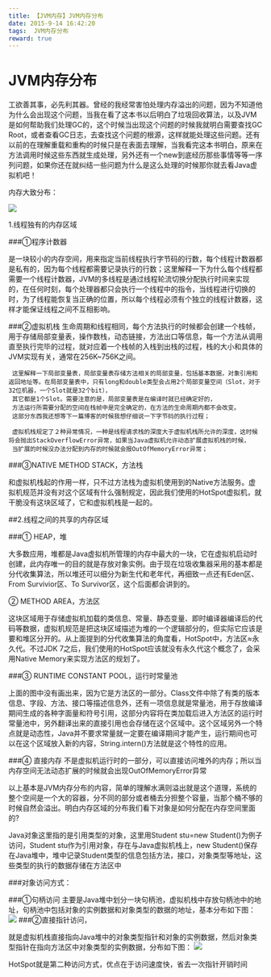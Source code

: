 ```yaml
---
title: 【JVM内存】JVM内存分布
date: 2015-9-14 16:42:20
tags:  JVM内存分布
reward: true
---
```


#  JVM内存分布

工欲善其事，必先利其器。曾经的我经常害怕处理内存溢出的问题，因为不知道他为什么会出现这个问题，当我在看了这本书以后明白了垃圾回收算法，以及JVM是如何帮助我们处理GC的，这个时候当出现这个问题的时候我就明白需要查找GC Root，或者查看GC日志，去查找这个问题的根源，这样就能处理这些问题。还有以前的在理解重载和重构的时候只是在表面去理解，当我看完这本书明白，原来在方法调用时候这些东西就生成处理，另外还有一个new到底经历那些事情等等一序列问题，如果你还在就纠结一些问题为什么是这么处理的时候那你就去看Java虚拟机吧！

<!--more-->
内存大致分布：

![](https://i.imgur.com/tEZop1t.png)

1.线程独有的内存区域

###①程序计数器

是一块较小的内存空间，用来指定当前线程执行字节码的行数，每个线程计数器都是私有的，因为每个线程都需要记录执行的行数；这里解释一下为什么每个线程都需要一个线程计数器，JVM的多线程是通过线程轮流切换分配执行时间来实现的，在任何时刻，每个处理器都只会执行一个线程中的指令，当线程进行切换的时，为了线程能恢复当正确的位置，所以每个线程必须有个独立的线程计数器，这样才能保证线程之间不互相影响。


###②虚拟机栈
生命周期和线程相同，每个方法执行的时候都会创建一个栈帧，用于存储局部变量表，操作数栈，动态链接，方法出口等信息，每一个方法从调用直至执行完毕的过程，就对应着一个栈帧的入栈到出栈的过程，栈的大小和具体的JVM实现有关，通常在256K~756K之间。

     这里解释一下局部变量表，局部变量表存储方法相关的局部变量，包括基本数据，对象引用和返回地址等。在局部变量表中，只有long和double类型会占用2个局部变量空间（Slot，对于32位机器，一个Slot就是32个bit），
     其它都是1个Slot。需要注意的是，局部变量表是在编译时就已经确定好的，
     方法运行所需要分配的空间在栈帧中是完全确定的，在方法的生命周期内都不会改变。
     这部分东西我还想等下一篇博客的时候我想仔细说一下字节码的执行过程；

     虚拟机栈规定了２种异常情况，一种是线程请求栈的深度大于虚拟机栈所允许的深度，这时候将会抛出StackOverflowError异常，如果当Java虚拟机允许动态扩展虚拟机栈的时候，
	 当扩展的时候没办法分配到内存的时候就会报OutOfMemoryError异常；


###③NATIVE METHOD STACK，方法栈

和虚拟机栈起的作用一样，只不过方法栈为虚拟机使用到的Native方法服务。虚拟机规范并没有对这个区域有什么强制规定，因此我们使用的HotSpot虚拟机，就干脆没有这块区域了，它和虚拟机栈是一起的。

##2.线程之间的共享的内存区域

###① HEAP，堆

大多数应用，堆都是Java虚拟机所管理的内存中最大的一块，它在虚拟机启动时创建，此内存唯一的目的就是存放对象实例。由于现在垃圾收集器采用的基本都是分代收集算法，所以堆还可以细分为新生代和老年代，再细致一点还有Eden区、From Survivior区、To Survivor区，这个后面都会讲到的。

② METHOD AREA，方法区

这块区域用于存储虚拟机加载的类信息、常量、静态变量、即时编译器编译后的代码等数据，虚拟机规范是把这块区域描述为堆的一个逻辑部分的，但实际它应该是要和堆区分开的。从上面提到的分代收集算法的角度看，HotSpot中，方法区≈永久代。不过JDK 7之后，我们使用的HotSpot应该就没有永久代这个概念了，会采用Native Memory来实现方法区的规划了。

###③ RUNTIME CONSTANT POOL，运行时常量池

上面的图中没有画出来，因为它是方法区的一部分。Class文件中除了有类的版本信息、字段、方法、接口等描述信息外，还有一项信息就是常量池，用于存放编译期间生成的各种字面量和符号引用，这部分内容将在类加载后进入方法区的运行时常量池中，另外翻译出来的直接引用也会存储在这个区域中。这个区域另外一个特点就是动态性，Java并不要求常量就一定要在编译期间才能产生，运行期间也可以在这个区域放入新的内容，String.intern()方法就是这个特性的应用。

###④ 直接内存
不是虚拟机运行时的一部分，可以直接访问堆外的内存；所以当内存空间无法动态扩展的时候就会出现OutOfMemoryError异常


  以上基本是JVM内存分布的内容，简单的理解水满则溢出就是这个道理，系统的整个空间是一个大的容器，分不同的部分或者桶去分担整个容量，当那个桶不够的时候自然会溢出。明白内存区域的分布我们看下对象是如何分配在内存空间里面的?

  Java对象这里指的是引用类型的对象，这里用Student stu=new Student()为例子访问，Student stu作为引用对象，存在与Java虚拟机栈上，new Student()保存在Java堆中，堆中记录Student类型的信息包括方法，接口，对象类型等地址，这些类型的执行的数据存储在方法区中

###对象访问方式：

###①句柄访问
主要是Java堆中划分一块句柄池，虚拟机栈中存放句柄池中的地址，句柄池中包括对象的实例数据和对象类型的数据的地址，基本分布如下图：
![](https://i.imgur.com/RDQTsIp.png)
###②直接指针访问，

就是虚拟机栈直接指向Java堆中的对象类型指针和对象的实例数据，然后对象类型指针在指向方法区中对象类型的实例数据，分布如下图：
![](https://i.imgur.com/PUsFkDq.png)

 HotSpot就是第二种访问方式，优点在于访问速度快，省去一次指针开销时间

 